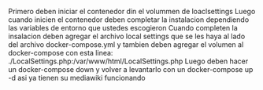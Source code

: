 Primero deben iniciar el contenedor din el volummen de loaclsettings 
Luego cuando inicien el contenedor deben completar la instalacion dependiendo las variables de entorno que ustedes escogieron
Cuando completen la insalacion deben agregar el archivo local settings que se les haya  al lado del archivo docker-compose.yml y tambien deben agregar el volumen al docker-compose con esta linea:
./LocalSettings.php:/var/www/html/LocalSettings.php
Luego deben hacer un docker-compose down y volver a levantarlo con un docker-compose up -d
asi ya tienen su mediawiki funcionando
